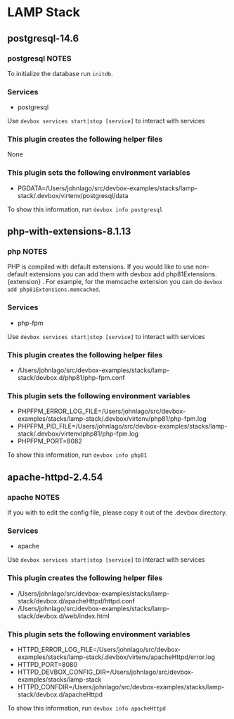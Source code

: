 # LAMP Stack

## postgresql-14.6

### postgresql NOTES

To initialize the database run `initdb`.

### Services

* postgresql

Use `devbox services start|stop [service]` to interact with services

### This plugin creates the following helper files

None

### This plugin sets the following environment variables

* PGDATA=/Users/johnlago/src/devbox-examples/stacks/lamp-stack/.devbox/virtenv/postgresql/data

To show this information, run `devbox info postgresql`

## php-with-extensions-8.1.13

### php NOTES

PHP is compiled with default extensions. If you would like to use non-default extensions you can add them with devbox add php81Extensions.{extension} . For example, for the memcache extension you can do `devbox add php81Extensions.memcached`.

### Services

* php-fpm

Use `devbox services start|stop [service]` to interact with services

### This plugin creates the following helper files

* /Users/johnlago/src/devbox-examples/stacks/lamp-stack/devbox.d/php81/php-fpm.conf

### This plugin sets the following environment variables

* PHPFPM_ERROR_LOG_FILE=/Users/johnlago/src/devbox-examples/stacks/lamp-stack/.devbox/virtenv/php81/php-fpm.log
* PHPFPM_PID_FILE=/Users/johnlago/src/devbox-examples/stacks/lamp-stack/.devbox/virtenv/php81/php-fpm.log
* PHPFPM_PORT=8082

To show this information, run `devbox info php81`

## apache-httpd-2.4.54

### apache NOTES

If you with to edit the config file, please copy it out of the .devbox directory.

### Services

* apache

Use `devbox services start|stop [service]` to interact with services

### This plugin creates the following helper files

* /Users/johnlago/src/devbox-examples/stacks/lamp-stack/devbox.d/apacheHttpd/httpd.conf
* /Users/johnlago/src/devbox-examples/stacks/lamp-stack/devbox.d/web/index.html

### This plugin sets the following environment variables

* HTTPD_ERROR_LOG_FILE=/Users/johnlago/src/devbox-examples/stacks/lamp-stack/.devbox/virtenv/apacheHttpd/error.log
* HTTPD_PORT=8080
* HTTPD_DEVBOX_CONFIG_DIR=/Users/johnlago/src/devbox-examples/stacks/lamp-stack
* HTTPD_CONFDIR=/Users/johnlago/src/devbox-examples/stacks/lamp-stack/devbox.d/apacheHttpd

To show this information, run `devbox info apacheHttpd`
